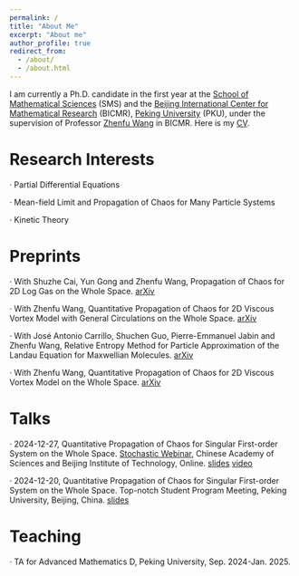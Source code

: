 ```yaml
---
permalink: /
title: "About Me"
excerpt: "About me"
author_profile: true
redirect_from: 
  - /about/
  - /about.html
---
```


I am currently a Ph.D. candidate in the first year at the [School of Mathematical Sciences](https://www.math.pku.edu.cn/) (SMS) and the [Beijing International Center for Mathematical Research](https://bicmr.pku.edu.cn/) (BICMR), [Peking University](https://www.pku.edu.cn/) (PKU), under the supervision of Professor [Zhenfu Wang](http://faculty.bicmr.pku.edu.cn/~zhenfuwang/) in BICMR. Here is my [CV](../assets/CV.pdf).

Research Interests
======
· Partial Differential Equations

· Mean-field Limit and Propagation of Chaos for Many Particle Systems

· Kinetic Theory

Preprints
======
· With Shuzhe Cai, Yun Gong and Zhenfu Wang, Propagation of Chaos for 2D Log Gas on the Whole Space. [arXiv](https://arxiv.org/abs/2411.14777)

· With Zhenfu Wang, Quantitative Propagation of Chaos for 2D Viscous Vortex Model with General Circulations on the Whole Space. [arXiv](https://arxiv.org/abs/2411.14266)

· With José Antonio Carrillo, Shuchen Guo, Pierre-Emmanuel Jabin and Zhenfu Wang, Relative Entropy Method for Particle Approximation of the Landau Equation for Maxwellian Molecules. [arXiv](https://arxiv.org/abs/2408.15035)

· With Zhenfu Wang, Quantitative Propagation of Chaos for 2D Viscous Vortex Model on the Whole Space. [arXiv](https://arxiv.org/abs/2310.05156)

Talks
======
· 2024-12-27, Quantitative Propagation of Chaos for Singular First-order System on the Whole Space. [Stochastic Webinar](https://math.bit.edu.cn/xsbg/5d6f3f77f0e247d8a2068492ff3b5e5d.htm), Chinese Academy of Sciences and Beijing Institute of Technology, Online. [slides](../assets/Slides_Talk_at_Stochastic_Webinar_2024_12_27.pdf) [video](https://www.bilibili.com/video/BV1P7CJYLE2N/?spm_id_from=333.999.0.0&vd_source=edef62aa59160378e3025dbf586dfdd0)

· 2024-12-20, Quantitative Propagation of Chaos for Singular First-order System on the Whole Space. Top-notch Student Program Meeting, Peking University, Beijing, China. [slides](../assets/Slides_Talk_at_Top_notch_Student_Program_Meeting_2024_12_20.pdf)

Teaching
======
· TA for Advanced Mathematics D, Peking University, Sep. 2024-Jan. 2025.



